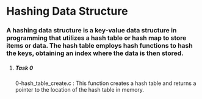 <h1> Hashing Data Structure </h1>
<h3> A hashing data structure is a key-value data structure in programming that utilizes a hash table or hash map to store items or data. The hash table employs hash functions to hash the keys, obtaining an index where the data is then stored. </h3>

<ol> 
<li>
<h5> Task 0 </h5>
<p> 0-hash_table_create.c : This function creates a hash table and returns a pointer to the location of the hash table in memory.
</p>
</li>

</ol>
